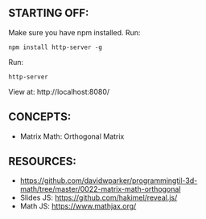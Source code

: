 ## STARTING OFF:

Make sure you have npm installed.
Run:
```
npm install http-server -g
```

Run:
```
http-server
```

View at: http://localhost:8080/

## CONCEPTS:

* Matrix Math: Orthogonal Matrix

## RESOURCES:

* https://github.com/davidwparker/programmingtil-3d-math/tree/master/0022-matrix-math-orthogonal
* Slides JS: https://github.com/hakimel/reveal.js/
* Math JS: https://www.mathjax.org/
